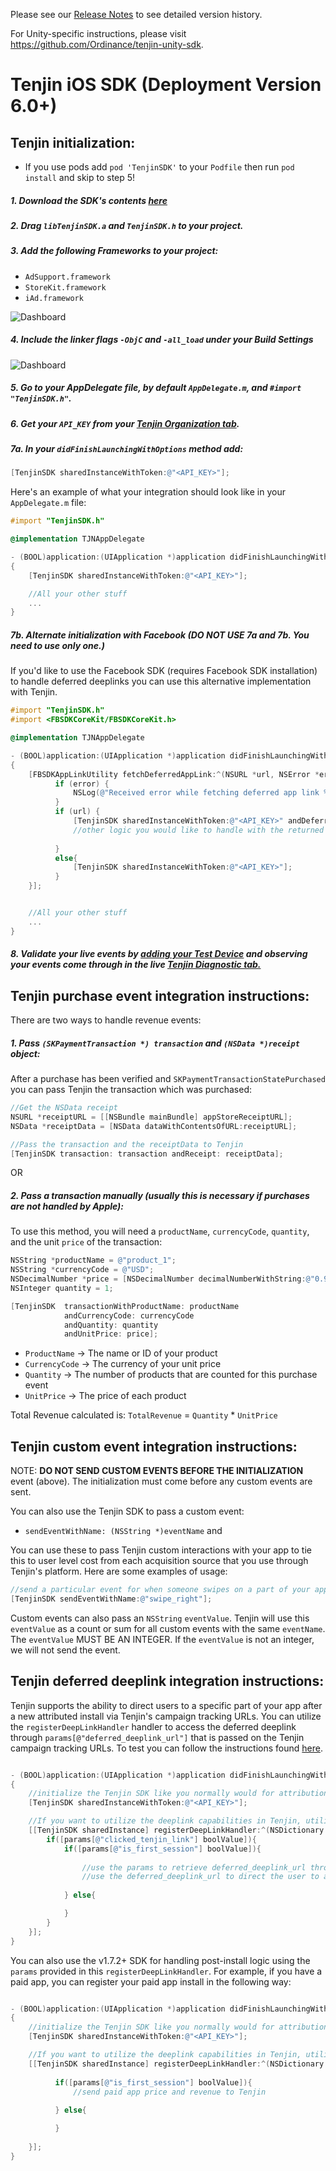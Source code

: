 Please see our [Release Notes](https://github.com/Ordinance/tenjin-ios-sdk/wiki) to see detailed version history.

For Unity-specific instructions, please visit https://github.com/Ordinance/tenjin-unity-sdk.

Tenjin iOS SDK (Deployment Version 6.0+)
==============

Tenjin initialization:
-------------------------------
- If you use pods add `pod 'TenjinSDK'` to your `Podfile` then run `pod install` and skip to step 5!

##### 1. Download the SDK's contents [here](https://github.com/Ordinance/tenjin-ios-sdk/archive/master.zip)
##### 2. Drag `libTenjinSDK.a` and `TenjinSDK.h` to your project. 
##### 3. Add the following Frameworks to your project:
  - `AdSupport.framework`
  - `StoreKit.framework`
  - `iAd.framework`

![Dashboard](https://s3.amazonaws.com/tenjin-instructions/ios_link_binary.png "dashboard")

##### 4. Include the linker flags `-ObjC` and `-all_load` under your Build Settings
![Dashboard](https://s3.amazonaws.com/tenjin-instructions/ios_linker_flags.png "dashboard")

##### 5. Go to your AppDelegate file, by default `AppDelegate.m`, and `#import "TenjinSDK.h"`.
##### 6. Get your `API_KEY` from your [Tenjin Organization tab](https://tenjin.io/dashboard/organizations).
##### 7a. In your `didFinishLaunchingWithOptions` method add:
```objectivec
[TenjinSDK sharedInstanceWithToken:@"<API_KEY>"];
```

Here's an example of what your integration should look like in your `AppDelegate.m` file:

```objectivec
#import "TenjinSDK.h"

@implementation TJNAppDelegate

- (BOOL)application:(UIApplication *)application didFinishLaunchingWithOptions:(NSDictionary *)launchOptions
{
    [TenjinSDK sharedInstanceWithToken:@"<API_KEY>"];

    //All your other stuff
    ...
}
```

##### 7b. Alternate initialization with Facebook (DO NOT USE 7a and 7b. You need to use only one.)
If you'd like to use the Facebook SDK (requires Facebook SDK installation) to handle deferred deeplinks you can use this alternative implementation with Tenjin.

```objectivec
#import "TenjinSDK.h"
#import <FBSDKCoreKit/FBSDKCoreKit.h>

@implementation TJNAppDelegate

- (BOOL)application:(UIApplication *)application didFinishLaunchingWithOptions:(NSDictionary *)launchOptions
{
    [FBSDKAppLinkUtility fetchDeferredAppLink:^(NSURL *url, NSError *error) {
          if (error) {
              NSLog(@"Received error while fetching deferred app link %@", error);
          }
          if (url) {
              [TenjinSDK sharedInstanceWithToken:@"<API_KEY>" andDeferredDeeplink: url];
              //other logic you would like to handle with the returned url
              
          }
          else{
              [TenjinSDK sharedInstanceWithToken:@"<API_KEY>"];
          }
    }];


    //All your other stuff
    ...
}
```

##### 8. Validate your live events by <a href="https://tenjin.io/dashboard/debug_app_users">adding your Test Device</a> and observing your events come through in the live <a href="https://tenjin.io/dashboard/sdk_diagnostics"> Tenjin Diagnostic tab.</a>


Tenjin purchase event integration instructions:
--------
There are two ways to handle revenue events:
##### 1. Pass `(SKPaymentTransaction *) transaction` and `(NSData *)receipt` object:
After a purchase has been verified and `SKPaymentTransactionStatePurchased` you can pass Tenjin the transaction which was purchased:
```objectivec
//Get the NSData receipt
NSURL *receiptURL = [[NSBundle mainBundle] appStoreReceiptURL];
NSData *receiptData = [NSData dataWithContentsOfURL:receiptURL];

//Pass the transaction and the receiptData to Tenjin
[TenjinSDK transaction: transaction andReceipt: receiptData];
```
OR
##### 2. Pass a transaction manually (usually this is necessary if purchases are not handled by Apple):
To use this method, you will need a `productName`, `currencyCode`, `quantity`, and the unit `price` of the transaction:
```objectivec
NSString *productName = @"product_1";
NSString *currencyCode = @"USD";
NSDecimalNumber *price = [NSDecimalNumber decimalNumberWithString:@"0.99"];
NSInteger quantity = 1;

[TenjinSDK  transactionWithProductName: productName
            andCurrencyCode: currencyCode
            andQuantity: quantity
            andUnitPrice: price];
```
- `ProductName` -> The name or ID of your product
- `CurrencyCode` -> The currency of your unit price
- `Quantity` -> The number of products that are counted for this purchase event
- `UnitPrice` -> The price of each product

Total Revenue calculated is: `TotalRevenue` = `Quantity` * `UnitPrice`

Tenjin custom event integration instructions:
--------
NOTE: **DO NOT SEND CUSTOM EVENTS BEFORE THE INITIALIZATION** event (above). The initialization must come before any custom events are sent. 

You can also use the Tenjin SDK to pass a custom event:
- ```sendEventWithName: (NSString *)eventName``` and

You can use these to pass Tenjin custom interactions with your app to tie this to user level cost from each acquisition source that you use through Tenjin's platform. Here are some examples of usage:

```objectivec
//send a particular event for when someone swipes on a part of your app
[TenjinSDK sendEventWithName:@"swipe_right"];

```

Custom events can also pass an `NSString` `eventValue`. Tenjin will use this `eventValue` as a count or sum for all custom events with the same `eventName`. The `eventValue` MUST BE AN INTEGER. If the `eventValue` is not an integer, we will not send the event. 

Tenjin deferred deeplink integration instructions:
-------
Tenjin supports the ability to direct users to a specific part of your app after a new attributed install via Tenjin's campaign tracking URLs. You can utilize the `registerDeepLinkHandler` handler to access the deferred deeplink through `params[@"deferred_deeplink_url"]` that is passed on the Tenjin campaign tracking URLs. To test you can follow the instructions found <a href="http://help.tenjin.io/t/how-do-i-use-and-test-deferred-deeplinks-with-my-campaigns/547">here</a>.

```objectivec

- (BOOL)application:(UIApplication *)application didFinishLaunchingWithOptions:(NSDictionary *)launchOptions
{
    //initialize the Tenjin SDK like you normally would for attribution
    [TenjinSDK sharedInstanceWithToken:@"<API_KEY>"];

    //If you want to utilize the deeplink capabilities in Tenjin, utilize the registerDeepLinkHandler to retrieve the deferred_deeplink_url from the params NSDictionary object
    [[TenjinSDK sharedInstance] registerDeepLinkHandler:^(NSDictionary *params, NSError *error) {
        if([params[@"clicked_tenjin_link"] boolValue]){
            if([params[@"is_first_session"] boolValue]){
                
                //use the params to retrieve deferred_deeplink_url through params[@"deferred_deeplink_url"]
                //use the deferred_deeplink_url to direct the user to a specific part of your app
                
            } else{

            }
        }
    }];
}
```

You can also use the v1.7.2+ SDK for handling post-install logic using the `params` provided in this `registerDeepLinkHandler`. For example, if you have a paid app, you can register your paid app install in the following way:

```objectivec

- (BOOL)application:(UIApplication *)application didFinishLaunchingWithOptions:(NSDictionary *)launchOptions
{
    //initialize the Tenjin SDK like you normally would for attribution
    [TenjinSDK sharedInstanceWithToken:@"<API_KEY>"];

    //If you want to utilize the deeplink capabilities in Tenjin, utilize the registerDeepLinkHandler to retrieve the deferred_deeplink_url from the params NSDictionary object
    [[TenjinSDK sharedInstance] registerDeepLinkHandler:^(NSDictionary *params, NSError *error) {
        
          if([params[@"is_first_session"] boolValue]){
              //send paid app price and revenue to Tenjin
              
          } else{

          }
        
    }];
}
```
